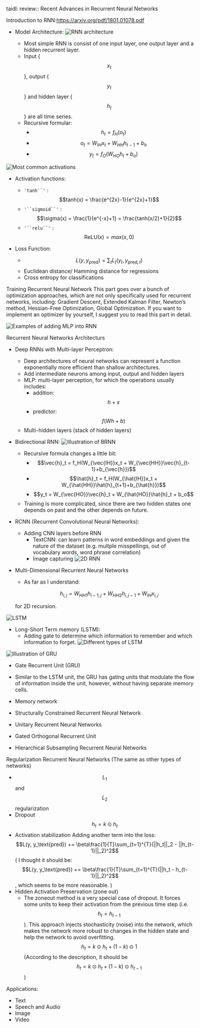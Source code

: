 taidl: review:: Recent Advances in Recurrent Neural Networks

Introduction to RNN:https://arxiv.org/pdf/1801.01078.pdf

- Model Architecture:
![RNN architecture](https://d2mxuefqeaa7sj.cloudfront.net/s_BCBAB4FA40B3313B1FDDA83625EC1F826E4707EEB7803C4900E6C06BE3B33C1D_1517341325557_Screen+Shot+2018-01-30+at+11.40.49+AM.png)

  - Most simple RNN is consist of one input layer, one output layer and a hidden recurrent layer.
  - Input {$$x_t$$}, output {$$y_t$$} and hidden layer {$$h_t$$} are all time series.
  - Recursive formular:
    - $$h_t = f_H(o_t)$$
    - $$o_t = W_{IH}x_t + W_{HH}h_{t-1} + b_{h}$$
    - $$y_t = f_{O}(W_{HO}h_t + b_o)$$


![Most common activations](https://d2mxuefqeaa7sj.cloudfront.net/s_BCBAB4FA40B3313B1FDDA83625EC1F826E4707EEB7803C4900E6C06BE3B33C1D_1517345570374_Screen+Shot+2018-01-30+at+12.52.37+PM.png)




- Activation functions:
  - `'tanh``'` : $$tanh(x) = \frac{e^{2x}-1}{e^{2x}+1}$$
  - `'``sigmoid``'` : $$\sigma(x) = \frac{1}{e^{-x}+1} = \frac{tanh(x/2)+1}{2}$$
  - `'``relu``'` : $$\text{ReLU} (x) = max(x, 0)$$



- Loss Function:
  - $$L(y, y_{\text{pred}})=\sum_t L_t(y_t, y_{\text{pred}, t})$$
  - Euclidean distance/ Hamming distance for regressions
  - Cross entropy for classifications






Training Recurrent Neural Network
This part goes over a bunch of optimization approaches, which are not only specifically used for recurrent networks, including: Gradient Descent, Extended Kalman Filter, Newton’s method, Hessian-Free Optimization, Global Optimization.
If you want to implement an optimizer by yourself, I suggest you to read this part in detail.

![Examples of adding MLP into RNN](https://d2mxuefqeaa7sj.cloudfront.net/s_BCBAB4FA40B3313B1FDDA83625EC1F826E4707EEB7803C4900E6C06BE3B33C1D_1517349402891_Screen+Shot+2018-01-30+at+1.53.37+PM.png)


Recurrent Neural Networks Architecturs

- Deep RNNs with Multi-layer Perceptron: 
  - Deep architectures of neural networks can represent a function exponentially more efficient than shallow architectures.
  - Add intermediate neurons among input, output and hidden layers
  - MLP: multi-layer perception, for which the operations usually includes:
    - addition: $$h + x$$
    - predictor: $$f(Wh + b)$$
  - Multi-hidden layers (stack of hidden layers)


- Bidirectional RNN:
![Illustration of BRNN](https://d2mxuefqeaa7sj.cloudfront.net/s_BCBAB4FA40B3313B1FDDA83625EC1F826E4707EEB7803C4900E6C06BE3B33C1D_1517350987446_Screen+Shot+2018-01-30+at+2.22.56+PM.png)

  - Recursive formula changes a little bit:
    - $$\vec{h}_t = f_H(W_{\vec{IH}}x_t + W_{\vec{HH}}\vec{h}_{t-1}+b_{\vec{h}})$$
    - $$\hat{h}_t = f_H(W_{\hat{IH}}x_t + W_{\hat{HH}}\hat{h}_{t+1}+b_{\hat{h}})$$
    - $$y_t = W_{\vec{HO}}\vec{h}_t + W_{\hat{HO}}\hat{h}_t + b_o$$
  - Training is more complicated, since there are two hidden states one depends on past and the other depends on future.


- RCNN (Recurrent Convolutional Neural Networks):
  - Adding CNN layers before RNN
    - TextCNN: can learn patterns in word embeddings and given the nature of the dataset (e.g. multple misspellings, out of vocabulary words, word phrase correlation)
    - Image capturing
![2D RNN](https://d2mxuefqeaa7sj.cloudfront.net/s_BCBAB4FA40B3313B1FDDA83625EC1F826E4707EEB7803C4900E6C06BE3B33C1D_1517356074069_Screen+Shot+2018-01-30+at+3.47.37+PM.png)



- Multi-Dimensional Recurrent Neural Networks
  - As far as I understand: 


    $$h_{i,j} = W_{HH1}h_{i-1,j} + W_{HH2}h_{i,j-1} + W_{IH}x_{i,j}$$


  for 2D recursion.


![LSTM](https://d2mxuefqeaa7sj.cloudfront.net/s_BCBAB4FA40B3313B1FDDA83625EC1F826E4707EEB7803C4900E6C06BE3B33C1D_1517357102615_Screen+Shot+2018-01-30+at+4.04.51+PM.png)



- Long-Short Term memory (LSTM):
  - Adding gate to determine which information to remember and which information to forget.
![Different types of LSTM](https://d2mxuefqeaa7sj.cloudfront.net/s_BCBAB4FA40B3313B1FDDA83625EC1F826E4707EEB7803C4900E6C06BE3B33C1D_1517357921564_Screen+Shot+2018-01-30+at+4.18.29+PM.png)

![Illustration of GRU](https://d2mxuefqeaa7sj.cloudfront.net/s_BCBAB4FA40B3313B1FDDA83625EC1F826E4707EEB7803C4900E6C06BE3B33C1D_1517358954879_Screen+Shot+2018-01-30+at+4.35.44+PM.png)

-  Gate Recurrent Unit (GRU)
  - Similar to the LSTM unit, the GRU has gating units that modulate the flow of information inside the unit, however, without having separate memory cells.



- Memory network


- Structurally Constrained Recurrent Neural Network


- Unitary Recurrent Neural Networks


- Gated Orthogonal Recurrent Unit


- Hierarchical Subsampling Recurrent Neural Networks

Regularization Recurrent Neural Networks
(The same as other types of networks)

  - $$L_1$$ and $$L_2$$ regularization
  - Dropout
      $$h_t = k\odot h_t$$
  - Activation stabilization
     Adding another term into the loss:
      $$L(y, y_\text{pred}) += \beta\frac{1}{T}\sum_{t=1}^{T}(||h_t||_2 - ||h_{t-1}||_2)^2$$
    ( I thought it should be:
      $$L(y, y_\text{pred}) += \beta\frac{1}{T}\sum_{t=1}^{T}(||h_t - h_{t-1}||_2)^2$$
    , which seems to be more reasonable. )
  - Hidden Activation Preservation (zone out)
    - The zoneout method is a very special case of dropout. It forces some units to keep their activation from the previous time step (i.e. $$h_t = h_{t-1}$$). This approach injects stochasticity (noise) into the network, which makes the network more robust to changes in the hidden state and help the network to avoid overfitting. 
         $$h_t = k\odot h_t + (1-k)\odot 1$$
      (According to the description, it should be $$h_t = k\odot h_t + (1-k)\odot h_{t-1}$$)


Applications:

- Text
- Speech and Audio
- Image
- Video
